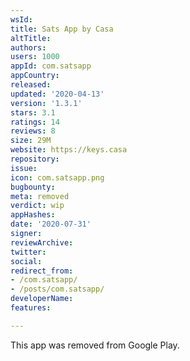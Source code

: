 ```yaml
---
wsId: 
title: Sats App by Casa
altTitle: 
authors: 
users: 1000
appId: com.satsapp
appCountry: 
released: 
updated: '2020-04-13'
version: '1.3.1'
stars: 3.1
ratings: 14
reviews: 8
size: 29M
website: https://keys.casa
repository: 
issue: 
icon: com.satsapp.png
bugbounty: 
meta: removed
verdict: wip
appHashes: 
date: '2020-07-31'
signer: 
reviewArchive: 
twitter: 
social: 
redirect_from:
- /com.satsapp/
- /posts/com.satsapp/
developerName: 
features: 

---
```


This app was removed from Google Play.
